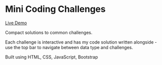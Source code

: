 # Mini Coding Challenges

[Live Demo](https://fancy-kelpie-24124f.netlify.app/)

Compact solutions to common challenges.

Each challenge is interactive and has my code solution written alongside - use the top bar to navigate between data type and challenges.

Built using HTML, CSS, JavaScript, Bootstrap
